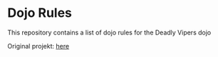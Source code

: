 Dojo Rules
==========

This repository contains a list of dojo rules for the Deadly Vipers dojo

Original projekt: [here](https://github.com/deadlyvipers)
